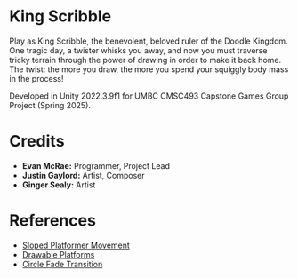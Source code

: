 # King Scribble
Play as King Scribble, the benevolent, beloved ruler of the Doodle Kingdom. One tragic day, a twister whisks you away, and now you must traverse tricky terrain through the power of drawing in order to make it back home. The twist: the more you draw, the more you spend your squiggly body mass in the process!

Developed in Unity 2022.3.9f1 for UMBC CMSC493 Capstone Games Group Project (Spring 2025).

# Credits
- **Evan McRae:** Programmer, Project Lead
- **Justin Gaylord:** Artist, Composer
- **Ginger Sealy:** Artist

# References
- [Sloped Platformer Movement](https://www.youtube.com/watch?v=QPiZSTEuZnw)
- [Drawable Platforms](https://www.youtube.com/watch?v=SmAwege_im8)
- [Circle Fade Transition](https://www.youtube.com/watch?v=rtYCqVahq6A)